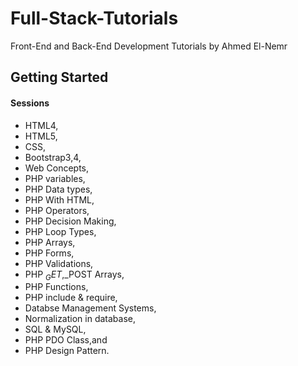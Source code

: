 # Full-Stack-Tutorials

Front-End and Back-End Development Tutorials by Ahmed El-Nemr

## Getting Started

#### Sessions
- HTML4,
- HTML5,
- CSS,
- Bootstrap3,4,
- Web Concepts,
- PHP variables,
- PHP Data types,
- PHP With HTML, 
- PHP Operators,
- PHP Decision Making,
- PHP Loop Types,
- PHP Arrays,
- PHP Forms,
- PHP Validations, 
- PHP $_GET,$_POST Arrays,
- PHP Functions,
- PHP include & require,
- Databse Management Systems,
- Normalization in database,
- SQL & MySQL,
- PHP PDO Class,and
- PHP Design Pattern.
